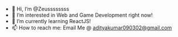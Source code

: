 - 👋 Hi, I’m @Zeussssssss
- 👀 I’m interested in Web and Game Development right now!
- 🌱 I’m currently learning ReactJS! 
- 📫 How to reach me: Email Me @ adityakumar090302@gmail.com

<!---
Zeussssssss/Zeussssssss is a ✨ special ✨ repository because its `README.md` (this file) appears on your GitHub profile.
You can click the Preview link to take a look at your changes.
--->
